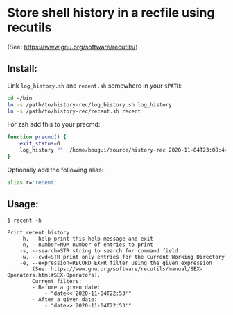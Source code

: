 # Store shell history in a recfile using recutils
(See: https://www.gnu.org/software/recutils/)

## Install:
Link `log_history.sh` and `recent.sh` somewhere in your `$PATH`:

```bash
cd ~/bin
ln -s /path/to/history-rec/log_history.sh log_history
ln -s /path/to/history-rec/recent.sh recent
```

For zsh add this to your precmd:

```bash
function precmd() {
    exit_status=0
    log_history ""  /home/bougui/source/history-rec 2020-11-04T23:08:44+01:00
}
```

Optionally add the following alias:

```bash
alias r='recent'
```

## Usage:
```
$ recent -h

Print recent history
    -h, --help print this help message and exit
    -n, --number=NUM number of entries to print
    -s, --search=STR string to search for command field
    -w, --cwd=STR print only entries for the Current Working Directory
    -e, --expression=RECORD_EXPR filter using the given expression
        (See: https://www.gnu.org/software/recutils/manual/SEX-Operators.html#SEX-Operators).
        Current filters:
        - Before a given date:
            - "date<<'2020-11-04T22:53'"
        - After a given date:
            - "date>>'2020-11-04T22:53'"
```
